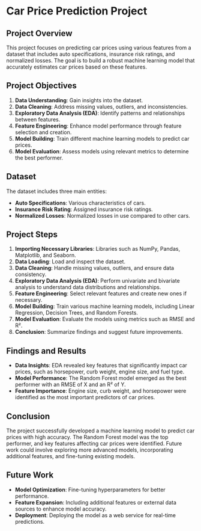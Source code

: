 # Car Price Prediction Project

## Project Overview

This project focuses on predicting car prices using various features from a dataset that includes auto specifications, insurance risk ratings, and normalized losses. The goal is to build a robust machine learning model that accurately estimates car prices based on these features.

## Project Objectives

1. **Data Understanding**: Gain insights into the dataset.
2. **Data Cleaning**: Address missing values, outliers, and inconsistencies.
3. **Exploratory Data Analysis (EDA)**: Identify patterns and relationships between features.
4. **Feature Engineering**: Enhance model performance through feature selection and creation.
5. **Model Building**: Train different machine learning models to predict car prices.
6. **Model Evaluation**: Assess models using relevant metrics to determine the best performer.

## Dataset

The dataset includes three main entities:

- **Auto Specifications**: Various characteristics of cars.
- **Insurance Risk Rating**: Assigned insurance risk ratings.
- **Normalized Losses**: Normalized losses in use compared to other cars.

## Project Steps

1. **Importing Necessary Libraries**: Libraries such as NumPy, Pandas, Matplotlib, and Seaborn.
2. **Data Loading**: Load and inspect the dataset.
3. **Data Cleaning**: Handle missing values, outliers, and ensure data consistency.
4. **Exploratory Data Analysis (EDA)**: Perform univariate and bivariate analysis to understand data distributions and relationships.
5. **Feature Engineering**: Select relevant features and create new ones if necessary.
6. **Model Building**: Train various machine learning models, including Linear Regression, Decision Trees, and Random Forests.
7. **Model Evaluation**: Evaluate the models using metrics such as RMSE and R².
8. **Conclusion**: Summarize findings and suggest future improvements.

## Findings and Results

- **Data Insights**: EDA revealed key features that significantly impact car prices, such as horsepower, curb weight, engine size, and fuel type.
- **Model Performance**: The Random Forest model emerged as the best performer with an RMSE of X and an R² of Y.
- **Feature Importance**: Engine size, curb weight, and horsepower were identified as the most important predictors of car prices.

## Conclusion

The project successfully developed a machine learning model to predict car prices with high accuracy. The Random Forest model was the top performer, and key features affecting car prices were identified. Future work could involve exploring more advanced models, incorporating additional features, and fine-tuning existing models.

## Future Work

- **Model Optimization**: Fine-tuning hyperparameters for better performance.
- **Feature Expansion**: Including additional features or external data sources to enhance model accuracy.
- **Deployment**: Deploying the model as a web service for real-time predictions.
